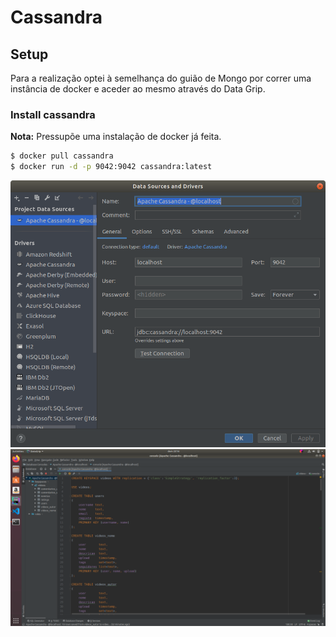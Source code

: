 # Cassandra

## Setup
Para a realização optei à semelhança do guião de Mongo por correr uma instância de docker e aceder ao mesmo através do Data Grip.

### Install cassandra
**Nota:** Pressupõe uma instalação de docker já feita.

```bash
$ docker pull cassandra
$ docker run -d -p 9042:9042 cassandra:latest
```
<img src="img/datagrip.png">
<img src="img/datagrip2.png">